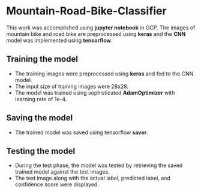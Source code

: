 # Mountain-Road-Bike-Classifier
This work was accomplished using **jupyter notebook** in GCP. The images of mountain bike and road bike are
preprocessed using **keras** and the **CNN** model was implemented using **tensorflow**. 

## Training the model
- The training images were preprocessed using **keras** and fed to the CNN model.
- The input size of training images were 28x28.
- The model was trained using sophisticated **AdamOptimizer** with learning rate of 1e-4.

## Saving the model
- The trained model was saved using tensorflow **saver**.

## Testing the model
- During the test phase, the model was tested by retrieving the saved trained model against the test images.
- The test image along with the actual label, predicted label, and confidence score were displayed. 


